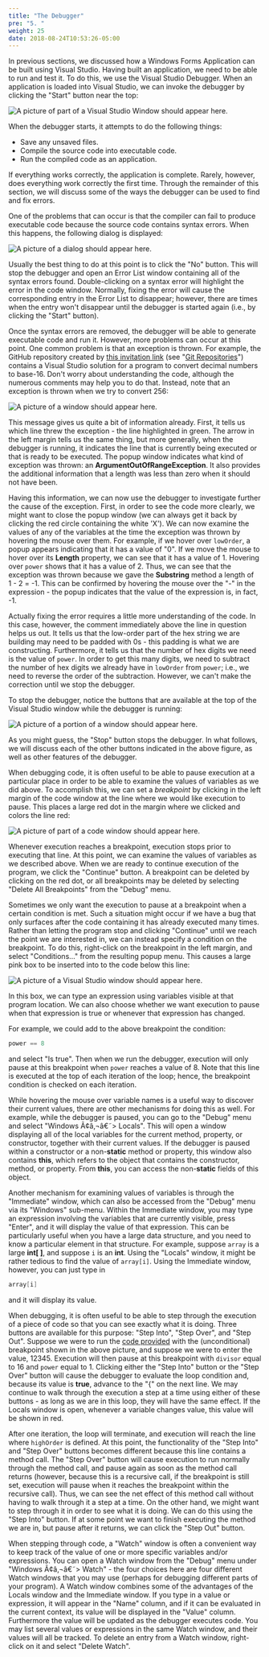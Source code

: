 ```yaml
---
title: "The Debugger"
pre: "5. "
weight: 25
date: 2018-08-24T10:53:26-05:00
---
```


In previous sections, we discussed how a Windows Forms Application can be built using Visual Studio. Having built an application, we need to be able to run and test it. To do this, we use the Visual Studio Debugger. When an application is loaded into Visual Studio, we can invoke the debugger by clicking the "Start" button near the top:

![A picture of part of a Visual Studio Window should appear here.](start-button.jpg)

When the debugger starts, it attempts to do the following things:

- Save any unsaved files.
- Compile the source code into executable code.
- Run the compiled code as an application.

If everything works correctly, the application is complete. Rarely, however, does everything work correctly the first time. Through the remainder of this section, we will discuss some of the ways the debugger can be used to find and fix errors.

One of the problems that can occur is that the compiler can fail to produce executable code because the source code contains syntax errors. When this happens, the following dialog is displayed:

![A picture of a dialog should appear here.](syntax-error-dialog.jpg)

Usually the best thing to do at this point is to click the "No" button. This will stop the debugger and open an Error List window containing all of the syntax errors found. Double-clicking on a syntax error will highlight the error in the code window. Normally, fixing the error will cause the corresponding entry in the Error List to disappear; however, there are times when the entry won't disappear until the debugger is started again (i.e., by clicking the "Start" button).

Once the syntax errors are removed, the debugger will be able to generate executable code and run it. However, more problems can occur at this point. One common problem is that an exception is thrown. For example, the GitHub repository created by [this invitation link](https://classroom.github.com/a/-AEkkQFD) (see "[Git Repositories](/~rhowell/DataStructures/redirect/version-control)") contains a Visual Studio solution for a program to convert decimal numbers to base-16. Don't worry about understanding the code, although the numerous comments may help you to do that. Instead, note that an exception is thrown when we try to convert 256:

![A picture of a window should appear here.](exception.jpg)

This message gives us quite a bit of information already. First, it tells us which line threw the exception - the line highlighted in green. The arrow in the left margin tells us the same thing, but more generally, when the debugger is running, it indicates the line that is currently being executed or that is ready to be executed. The popup window indicates what kind of exception was thrown: an **ArgumentOutOfRangeException**. It also provides the additional information that a length was less than zero when it should not have been.

Having this information, we can now use the debugger to investigate further the cause of the exception. First, in order to see the code more clearly, we might want to close the popup window (we can always get it back by clicking the red circle containing the white 'X'). We can now examine the values of any of the variables at the time the exception was thrown by hovering the mouse over them. For example, if we hover over `lowOrder`, a popup appears indicating that it has a value of "0". If we move the mouse to hover over its **Length** property, we can see that it has a value of 1. Hovering over `power` shows that it has a value of 2. Thus, we can see that the exception was thrown because we gave the **Substring** method a length of 1 - 2 = -1. This can be confirmed by hovering the mouse over the "-" in the expression - the popup indicates that the value of the expression is, in fact, -1.

Actually fixing the error requires a little more understanding of the code. In this case, however, the comment immediately above the line in question helps us out. It tells us that the low-order part of the hex string we are building may need to be padded with 0s - this padding is what we are constructing. Furthermore, it tells us that the number of hex digits we need is the value of `power`. In order to get this many digits, we need to subtract the number of hex digits we already have in `lowOrder` from `power`; i.e., we need to reverse the order of the subtraction. However, we can't make the correction until we stop the debugger. <span id="buttons"></span>

To stop the debugger, notice the buttons that are available at the top of the Visual Studio window while the debugger is running:

![A picture of a portion of a window should appear here.](debugger-buttons.jpg)

As you might guess, the "Stop" button stops the debugger. In what follows, we will discuss each of the other buttons indicated in the above figure, as well as other features of the debugger.

When debugging code, it is often useful to be able to pause execution at a particular place in order to be able to examine the values of variables as we did above. To accomplish this, we can set a *breakpoint* by clicking in the left margin of the code window at the line where we would like execution to pause. This places a large red dot in the margin where we clicked and colors the line red:

![A picture of part of a code window should appear here.](breakpoint.jpg)

Whenever execution reaches a breakpoint, execution stops prior to executing that line. At this point, we can examine the values of variables as we described above. When we are ready to continue execution of the program, we click the "Continue" button. A breakpoint can be deleted by clicking on the red dot, or all breakpoints may be deleted by selecting "Delete All Breakpoints" from the "Debug" menu.

Sometimes we only want the execution to pause at a breakpoint when a certain condition is met. Such a situation might occur if we have a bug that only surfaces after the code containing it has already executed many times. Rather than letting the program stop and clicking "Continue" until we reach the point we are interested in, we can instead specify a condition on the breakpoint. To do this, right-click on the breakpoint in the left margin, and select "Conditions..." from the resulting popup menu. This causes a large pink box to be inserted into to the code below this line:

![A picture of a Visual Studio window should appear here.](breakpoint-condition.jpg)

In this box, we can type an expression using variables visible at that program location. We can also choose whether we want execution to pause when that expression is true or whenever that expression has changed.

For example, we could add to the above breakpoint the condition:

```C#
power == 8
```

and select "Is true". Then when we run the debugger, execution will only pause at this breakpoint when `power` reaches a value of 8. Note that this line is executed at the top of each iteration of the loop; hence, the breakpoint condition is checked on each iteration.

While hovering the mouse over variable names is a useful way to discover their current values, there are other mechanisms for doing this as well. For example, while the debugger is paused, you can go to the "Debug" menu and select "Windows Ã¢â‚¬â€˜\> Locals". This will open a window displaying all of the local variables for the current method, property, or constructor, together with their current values. If the debugger is paused within a constructor or a non-**static** method or property, this window also contains **this**, which refers to the object that contains the constructor, method, or property. From **this**, you can access the non-**static** fields of this object.

Another mechanism for examining values of variables is through the "Immediate" window, which can also be accessed from the "Debug" menu via its "Windows" sub-menu. Within the Immediate window, you may type an expression involving the variables that are currently visible, press "Enter", and it will display the value of that expression. This can be particularly useful when you have a large data structure, and you need to know a particular element in that structure. For example, suppose `array` is a large **int\[ \]**, and suppose `i` is an **int**. Using the "Locals" window, it might be rather tedious to find the value of `array[i]`. Using the Immediate window, however, you can just type in

```C#
array[i]
```

and it will display its value.

When debugging, it is often useful to be able to step through the execution of a piece of code so that you can see exactly what it is doing. Three buttons are available for this purpose: "Step Into", "Step Over", and "Step Out". Suppose we were to run the [code provided](Ksu.Cis300.RadixConverter.zip) with the (unconditional) breakpoint shown in the above picture, and suppose we were to enter the value, 12345. Execution will then pause at this breakpoint with `divisor` equal to 16 and `power` equal to 1. Clicking either the "Step Into" button or the "Step Over" button will cause the debugger to evaluate the loop condition and, because its value is **true**, advance to the "{" on the next line. We may continue to walk through the execution a step at a time using either of these buttons - as long as we are in this loop, they will have the same effect. If the Locals window is open, whenever a variable changes value, this value will be shown in red.

After one iteration, the loop will terminate, and execution will reach the line where `highOrder` is defined. At this point, the functionality of the "Step Into" and "Step Over" buttons becomes different because this line contains a method call. The "Step Over" button will cause execution to run normally through the method call, and pause again as soon as the method call returns (however, because this is a recursive call, if the breakpoint is still set, execution will pause when it reaches the breakpoint within the recursive call). Thus, we can see the net effect of this method call without having to walk through it a step at a time. On the other hand, we might want to step through it in order to see what it is doing. We can do this using the "Step Into" button. If at some point we want to finish executing the method we are in, but pause after it returns, we can click the "Step Out" button.

When stepping through code, a "Watch" window is often a convenient way to keep track of the value of one or more specific variables and/or expressions. You can open a Watch window from the "Debug" menu under "Windows Ã¢â‚¬â€˜\> Watch" - the four choices here are four different Watch windows that you may use (perhaps for debugging different parts of your program). A Watch window combines some of the advantages of the Locals window and the Immediate window. If you type in a value or expression, it will appear in the "Name" column, and if it can be evaluated in the current context, its value will be displayed in the "Value" column. Furthermore the value will be updated as the debugger executes code. You may list several values or expressions in the same Watch window, and their values will all be tracked. To delete an entry from a Watch window, right-click on it and select "Delete Watch".
